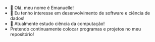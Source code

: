 - 👋 Olá, meu nome é Emanuelle!
- 👀 Eu tenho interesse em desenvolvimento de software e ciência de dados!
- 💞️ Atualmente estudo ciência da computação!
- Pretendo continuamente colocar programas e projetos no meu repositório!

<!---
Emnll/Emnll is a ✨ special ✨ repository because its `README.md` (this file) appears on your GitHub profile.
You can click the Preview link to take a look at your changes.
--->
